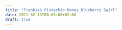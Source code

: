 ```yaml
---
title: "Frankies Pistachio Honey_blueberry Swirl"
date: 2021-02-13T00:03:00+02:00
draft: true
---
```



